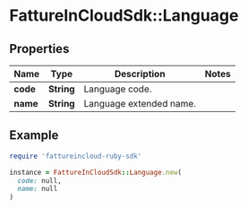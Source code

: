 # FattureInCloudSdk::Language

## Properties

| Name | Type | Description | Notes |
| ---- | ---- | ----------- | ----- |
| **code** | **String** | Language code. |  |
| **name** | **String** | Language extended name. |  |

## Example

```ruby
require 'fattureincloud-ruby-sdk'

instance = FattureInCloudSdk::Language.new(
  code: null,
  name: null
)
```

